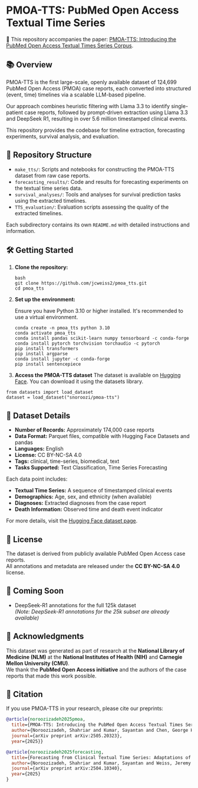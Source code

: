 # PMOA-TTS: PubMed Open Access Textual Time Series

📄 This repository accompanies the paper: [PMOA-TTS: Introducing the PubMed Open Access Textual Times Series Corpus](https://arxiv.org/abs/2505.20323).

## 📚 Overview

PMOA-TTS is the first large-scale, openly available dataset of 124,699 PubMed Open Access (PMOA) case reports, each converted into structured (event, time) timelines via a scalable LLM-based pipeline.

Our approach combines heuristic filtering with Llama 3.3 to identify single-patient case reports, followed by prompt-driven extraction using Llama 3.3 and DeepSeek R1, resulting in over 5.6 million timestamped clinical events.

This repository provides the codebase for timeline extraction, forecasting experiments, survival analysis, and evaluation.

## 📂 Repository Structure

- `make_tts/`: Scripts and notebooks for constructing the PMOA-TTS dataset from raw case reports.
- `forecasting_results/`: Code and results for forecasting experiments on the textual time series data.
- `survival_analyses/`: Tools and analyses for survival prediction tasks using the extracted timelines.
- `TTS_evaluation/`: Evaluation scripts assessing the quality of the extracted timelines.

Each subdirectory contains its own `README.md` with detailed instructions and information.

## 🛠️ Getting Started

1. **Clone the repository:**

   ```
   bash
   git clone https://github.com/jcweiss2/pmoa_tts.git
   cd pmoa_tts
   ```

2. **Set up the environment:**

   Ensure you have Python 3.10 or higher installed. It's recommended to use a virtual environment.

   ```
   conda create -n pmoa_tts python 3.10 
   conda activate pmoa_tts 
   conda install pandas scikit-learn numpy tensorboard -c conda-forge 
   conda install pytorch torchvision torchaudio -c pytorch 
   pip install transformers 
   pip install argparse 
   conda install jupyter -c conda-forge 
   pip install sentencepiece
   ```

3. **Access the PMOA-TTS dataset**
The dataset is available on [Hugging Face](https://huggingface.co/datasets/snoroozi/pmoa-tts). You can download it using the datasets library.

```
from datasets import load_dataset
dataset = load_dataset("snoroozi/pmoa-tts")
```

## 📄 Dataset Details

- **Number of Records:** Approximately 174,000 case reports  
- **Data Format:** Parquet files, compatible with Hugging Face Datasets and pandas  
- **Languages:** English  
- **License:** CC BY-NC-SA 4.0  
- **Tags:** clinical, time-series, biomedical, text  
- **Tasks Supported:** Text Classification, Time Series Forecasting  

Each data point includes:

- **Textual Time Series:** A sequence of timestamped clinical events  
- **Demographics:** Age, sex, and ethnicity (when available)  
- **Diagnoses:** Extracted diagnoses from the case report  
- **Death Information:** Observed time and death event indicator  

For more details, visit the [Hugging Face dataset page](https://huggingface.co/datasets/snoroozi/pmoa-tts).

## 📜 License

The dataset is derived from publicly available PubMed Open Access case reports.  
All annotations and metadata are released under the **CC BY-NC-SA 4.0** license.

## 🧩 Coming Soon

- DeepSeek-R1 annotations for the full 125k dataset  
  *(Note: DeepSeek-R1 annotations for the 25k subset are already available)*

## 🙏 Acknowledgments

This dataset was generated as part of research at the **National Library of Medicine (NLM)** at the **National Institutes of Health (NIH)** and **Carnegie Mellon University (CMU)**.  
We thank the **PubMed Open Access initiative** and the authors of the case reports that made this work possible.

## 📄 Citation

If you use PMOA-TTS in your research, please cite our preprints:

```bibtex
@article{noroozizadeh2025pmoa,
  title={PMOA-TTS: Introducing the PubMed Open Access Textual Times Series Corpus},
  author={Noroozizadeh, Shahriar and Kumar, Sayantan and Chen, George H. and Weiss, Jeremy C.},
  journal={arXiv preprint arXiv:2505.20323},
  year={2025}}

@article{noroozizadeh2025forecasting,
  title={Forecasting from Clinical Textual Time Series: Adaptations of the Encoder and Decoder Language Model Families},
  author={Noroozizadeh, Shahriar and Kumar, Sayantan and Weiss, Jeremy C},
  journal={arXiv preprint arXiv:2504.10340},
  year={2025}
}
   
